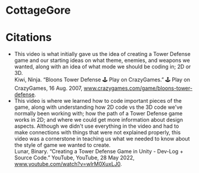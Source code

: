 # CottageGore

# Citations
- This video is what initially gave us the idea of creating a Tower Defense game and our starting ideas on what theme, enemies, and weapons we wanted, along with an idea of what mode we should be coding in; 2D or 3D. <br>
Kiwi, Ninja. “Bloons Tower Defense 🕹️ Play on CrazyGames.” 🕹️ Play on CrazyGames, 16 Aug. 2007, www.crazygames.com/game/bloons-tower-defense. <br>
- This video is where we learned how to code important pieces of the game, along with understanding how 2D code vs the 3D code we've normally been working with; how the path of a Tower Defense game works in 2D; and where we could get more information about design aspects. Although we didn't use everything in the video and had to make connections with things that were not explained properly, this video was a cornerstone in teaching us what we needed to know about the style of game we wanted to create.<br>
Lunar, Binary. “Creating a Tower Defense Game in Unity - Dev-Log + Source Code.” YouTube, YouTube, 28 May 2022, www.youtube.com/watch?v=wIrM0XuxLJ0. <br>
